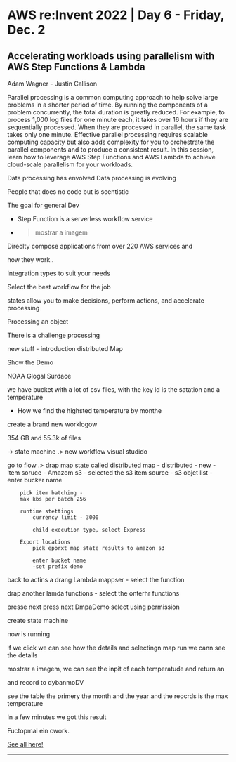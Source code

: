 # AWS re:Invent 2022 | Day 6 - Friday, Dec. 2


## Accelerating workloads using parallelism with AWS Step Functions & Lambda


Adam Wagner -
Justin Callison


Parallel processing is a common computing approach to help solve large problems in a shorter period of time. By running the components of a problem concurrently, the total duration is greatly reduced. For example, to process 1,000 log files for one minute each, it takes over 16 hours if they are sequentially processed. When they are processed in parallel, the same task takes only one minute. Effective parallel processing requires scalable computing capacity but also adds complexity for you to orchestrate the parallel components and to produce a consistent result. In this session, learn how to leverage AWS Step Functions and AWS Lambda to achieve cloud-scale parallelism for your workloads.


Data processing has envolved 
Data processing is evolving 


People that does no code but is scentistic

The goal for general Dev


- Step Function is a serverless workflow service
- > mostrar a imagem 

Direclty compose applications from over 220 AWS services and


how they work..

Integration types to suit your needs 




Select the best workflow for the job


states allow you to make decisions, perform actions, and accelerate processing 


Processing an object


There is a challenge processing 


new stuff - introduction distributed Map




Show the Demo

NOAA Glogal Surdace 

we have bucket with a lot of csv files, with the key id is the satation and a temperature 

- How we find the highsted temperature by monthe 


create a brand new worklogow


354 GB and 55.3k of files

-> state machine
.> new workflow visual studido

go to flow .> drap map state
     called distributed map
        - distributed - new 
        - item soruce - Amazom s3
        - selected the s3 item source
        - s3 objet list 
        - enter bucker name

        pick item batching - 
        max kbs per batch 256

        runtime stettings
            currency limit - 3000

            child execution type, select Express
        
        Export locations
            pick eporxt map state results to amazon s3

            enter bucket name
            -set prefix demo

        
back to actins a drang Lambda mappser
     - select the function

drap another lamda functions
    - select the onterhr functions


presse next
press next
DmpaDemo
    select using permission

create state machine


now is running


if we click we can see how the details and selectingn map run we cann see the details


mostrar a imagem, we can see the inpit of each temperatude
and return an 



and record to dybanmoDV

see the table the primery the month and the year and the reocrds is the max temperature


In a few minutes we got this result





Fuctopmal ein cwork.


[See all here!](https://youtu.be/SG6_oy72hh4)

----